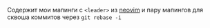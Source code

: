 Содержит мои мапинги с `<leader>` из [neovim](https://github.com/Yu-Leo/nvim) и пару мапингов для сквоша коммитов через `git rebase -i`
